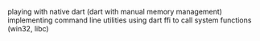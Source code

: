 playing with native dart (dart with manual memory management) implementing command line utilities using dart ffi to call system functions (win32, libc)
